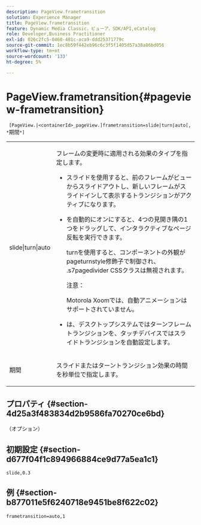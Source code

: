 ```yaml
---
description: PageView.frametransition
solution: Experience Manager
title: PageView.frametransition
feature: Dynamic Media Classic，ビューア，SDK/API,eCatalog
role: Developer,Business Practitioner
exl-id: 026c2fc5-0460-481c-aca9-ddd25371779c
source-git-commit: 1ec8b59f442eb96c6c3f5f1405d57a38a86bd056
workflow-type: tm+mt
source-wordcount: '133'
ht-degree: 5%

---
```


# PageView.frametransition{#pageview-frametransition}

` [PageView.|<containerId>_pageView.]frametransition=slide|turn|auto[, *`期間`*]`

<table id="table_625D0EEDA21B46FEA3F5CF7DDF769B50"> 
 <tbody> 
  <tr> 
   <td colname="col1"> <p> <span class="codeph"> slide|turn|auto</span> </p> </td> 
   <td colname="col2"> <p> フレームの変更時に適用される効果のタイプを指定します。 </p> <p> 
     <ul id="ul_4224B7C2722A4185A8BD48703D019AA1"> 
      <li id="li_8482037F8E1C4F11A84DF51790A073FE"> <p><span class="codeph"> </span> スライドを使用すると、前のフレームがビューからスライドアウトし、新しいフレームがスライドインして表示するトランジションがアクティブになります。 </p> </li> 
      <li id="li_CE9A99564DF348D0A76AB2A5945155A5"> <p><span class="codeph"> </span> を自動的にオンにすると、4つの見開き隅の1つをドラッグして、インタラクティブなページ反転を実行できます。 </p> <p><span class="codeph"> turn</span>を使用すると、コンポーネントの外観が<span class="codeph"> pageturnstyle</span>修飾子で制御され、 <span class="codeph"> .s7pagedivider</span> CSSクラスは無視されます。 </p> <p>注意：  <p><span class="codeph"> </span> Motorola Xoomでは、自動アニメーションはサポートされていません。 </p> </p> </li> 
      <li id="li_79F85B0429CD4B389399FB3823FE767F"> <p> <span class="codeph"> </span> は、デスクトップシステムではターンフレームトランジションを、タッチデバイスではスライドトランジションを自動設定します。 </p> </li> 
     </ul> </p> </td> 
  </tr> 
  <tr> 
   <td colname="col1"> <p><span class="codeph"><span class="varname"> 期間</span></span> </p> </td> 
   <td colname="col2"> <p><span class="codeph">スライド</span>または<span class="codeph">ターン</span>トランジション効果の時間を秒単位で指定します。 </p> </td> 
  </tr> 
 </tbody> 
</table>

## プロパティ {#section-4d25a3f483834d2b9586fa70270ce6bd}

（オプション）

## 初期設定 {#section-d677f04f1c894966884ce9d77a5ea1c1}

`slide,0.3`

## 例 {#section-b877011e5f6240718e9451be8f622c02}

`frametransition=auto,1`
